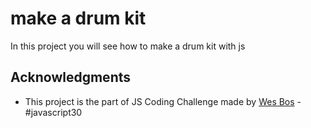 # make a drum kit

In this project you will see how to make a drum kit with js


## Acknowledgments

* This project is the part of JS Coding Challenge made by [Wes Bos](https://javascript30.com/) - #javascript30

